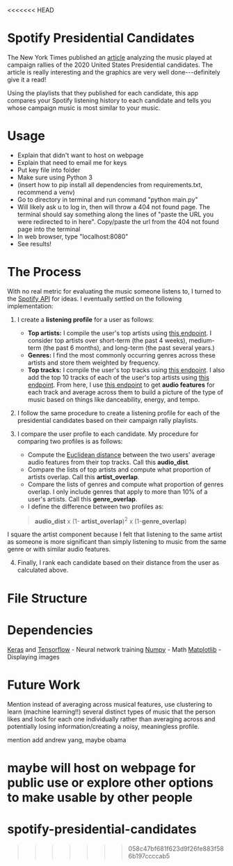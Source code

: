 <<<<<<< HEAD
# Spotify Presidential Candidates

The New York Times published an [article](https://www.nytimes.com/interactive/2019/08/19/us/politics/presidential-campaign-songs-playlists.html?smtyp=cur&smid=tw-nytimes) analyzing the music played at campaign rallies of the 2020 United States Presidential candidates. The article is really interesting and the graphics are very well done---definitely give it a read!

Using the playlists that they published for each candidate, this app compares your Spotify listening history to each candidate and tells you whose campaign music is most similar to your music.

# Usage
- Explain that didn't want to host on webpage
- Explain that need to email me for keys
- Put key file into folder
- Make sure using Python 3
- (insert how to pip install all dependencies from requirements.txt, recommend a venv)
- Go to directory in terminal and run command "python main.py"
- Will likely ask u to log in, then will throw a 404 not found page. The terminal should say something along the lines of "paste the URL you were redirected to in here". Copy/paste the url from the 404 not found page into the terminal
- In web browser, type "localhost:8080"
- See results!

# The Process

With no real metric for evaluating the music someone listens to, I turned to the [Spotify API](https://developer.spotify.com/documentation/web-api/) for ideas. I eventually settled on the following implementation:

1. I create a **listening profile** for a user as follows:
	- **Top artists:** I compile the user's top artists using [this endpoint](https://developer.spotify.com/documentation/web-api/reference/personalization/get-users-top-artists-and-tracks/). I consider top artists over short-term (the past 4 weeks), medium-term (the past 6 months), and long-term (the past several years.)
	- **Genres:** I find the most commonly occurring genres across these artists and store them weighted by frequency.
	- **Top tracks:** I compile the user's top tracks using [this endpoint](https://developer.spotify.com/documentation/web-api/reference/personalization/get-users-top-artists-and-tracks/). I also add the top 10 tracks of each of the user's top artists using [this endpoint](https://developer.spotify.com/documentation/web-api/reference/artists/get-artists-top-tracks/). From here, I use [this endpoint](https://developer.spotify.com/documentation/web-api/reference/tracks/get-several-audio-features/) to get **audio features** for each track and average across them to build a picture of the type of music based on things like danceability, energy, and tempo.

 2. I follow the same procedure to create a listening profile for each of the presidential candidates based on their campaign rally playlists.

 3. I compare the user profile to each candidate. My procedure for comparing two profiles is as follows:
	 - Compute the [Euclidean distance](https://en.wikipedia.org/wiki/Euclidean_distance) between the two users' average audio features from their top tracks. Call this **audio_dist**.
	 - Compare the lists of top artists and compute what proportion of artists overlap. Call this **artist_overlap**.
	 - Compare the lists of genres and compute what proportion of genres overlap. I only include genres that apply to more than 10% of a user's artists. Call this **genre_overlap**.
	 - I define the difference between two profiles as:
	 >**audio_dist** x (1- **artist_overlap**)<sup>2</sup> x (1-**genre_overlap**)

I square the artist component because I felt that listening to the same artist as someone is more significant than simply listening to music from the same genre or with similar audio features.

4. Finally, I rank each candidate based on their distance from the user as calculated above.

# File Structure

# Dependencies

[Keras](https://keras.io) and [Tensorflow](https://www.tensorflow.org) - Neural network training
[Numpy](https://numpy.org) - Math
[Matplotlib](https://matplotlib.org) - Displaying images

# Future Work
Mention instead of averaging across musical features, use clustering to learn (machine learning!!) several distinct types of music that the person likes and look for each one individually rather than averaging across and potentially losing information/creating a noisy, meaningless profile.

mention add andrew yang, maybe obama

maybe will host on webpage for public use or explore other options to make usable by other people
=======
# spotify-presidential-candidates
>>>>>>> 058c47bf681f623d9f26fe883f586b197ccccab5
